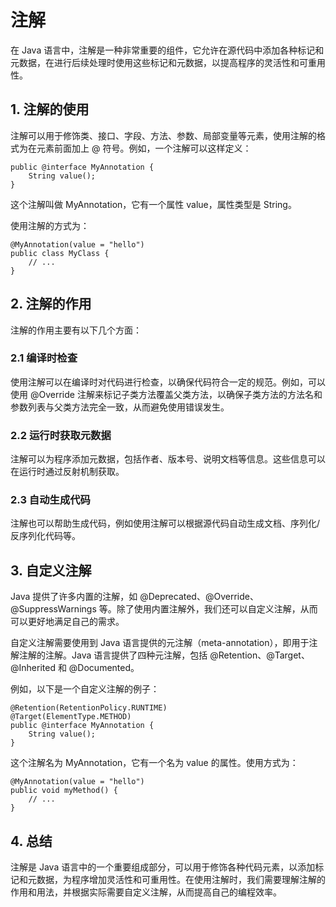 # 注解

在 Java 语言中，注解是一种非常重要的组件，它允许在源代码中添加各种标记和元数据，在进行后续处理时使用这些标记和元数据，以提高程序的灵活性和可重用性。

## 1. 注解的使用

注解可以用于修饰类、接口、字段、方法、参数、局部变量等元素，使用注解的格式为在元素前面加上 @ 符号。例如，一个注解可以这样定义：

```
public @interface MyAnnotation {
    String value();
}
```

这个注解叫做 MyAnnotation，它有一个属性 value，属性类型是 String。

使用注解的方式为：

```
@MyAnnotation(value = "hello")
public class MyClass {
    // ...
}
```

## 2. 注解的作用

注解的作用主要有以下几个方面：

### 2.1 编译时检查

使用注解可以在编译时对代码进行检查，以确保代码符合一定的规范。例如，可以使用 @Override 注解来标记子类方法覆盖父类方法，以确保子类方法的方法名和参数列表与父类方法完全一致，从而避免使用错误发生。

### 2.2 运行时获取元数据

注解可以为程序添加元数据，包括作者、版本号、说明文档等信息。这些信息可以在运行时通过反射机制获取。

### 2.3 自动生成代码

注解也可以帮助生成代码，例如使用注解可以根据源代码自动生成文档、序列化/反序列化代码等。

## 3. 自定义注解

Java 提供了许多内置的注解，如 @Deprecated、@Override、@SuppressWarnings 等。除了使用内置注解外，我们还可以自定义注解，从而可以更好地满足自己的需求。

自定义注解需要使用到 Java 语言提供的元注解（meta-annotation），即用于注解注解的注解。Java 语言提供了四种元注解，包括 @Retention、@Target、@Inherited 和 @Documented。

例如，以下是一个自定义注解的例子：

```
@Retention(RetentionPolicy.RUNTIME)
@Target(ElementType.METHOD)
public @interface MyAnnotation {
    String value();
}
```

这个注解名为 MyAnnotation，它有一个名为 value 的属性。使用方式为：

```
@MyAnnotation(value = "hello")
public void myMethod() {
    // ...
}
```

## 4. 总结

注解是 Java 语言中的一个重要组成部分，可以用于修饰各种代码元素，以添加标记和元数据，为程序增加灵活性和可重用性。在使用注解时，我们需要理解注解的作用和用法，并根据实际需要自定义注解，从而提高自己的编程效率。
